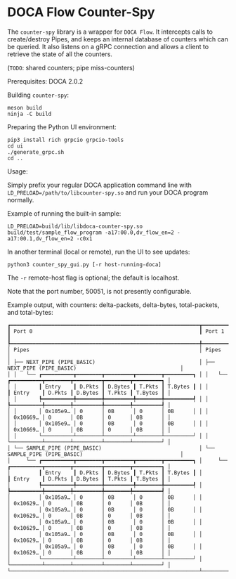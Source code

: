 # DOCA Flow Counter-Spy

The `counter-spy` library is a wrapper for `DOCA Flow`. It intercepts calls to create/destroy Pipes, and keeps an internal database of counters which can be queried. It also listens on a gRPC connection and allows a client to retrieve the state of all the counters.

(`TODO`: shared counters; pipe miss-counters)

Prerequisites: DOCA 2.0.2

Building `counter-spy`:
```
meson build
ninja -C build
```

Preparing the Python UI environment:
```
pip3 install rich grpcio grpcio-tools
cd ui
./generate_grpc.sh
cd ..
```

Usage:

Simply prefix your regular DOCA application command line with `LD_PRELOAD=/path/to/libcounter-spy.so` and run your DOCA program normally.

Example of running the built-in sample:
```
LD_PRELOAD=build/lib/libdoca-counter-spy.so build/test/sample_flow_program -a17:00.0,dv_flow_en=2 -a17:00.1,dv_flow_en=2 -c0x1
```

In another terminal (local or remote), run the UI to see updates:
```
python3 counter_spy_gui.py [-r host-running-doca]
```

The `-r` remote-host flag is optional; the default is localhost.

Note that the port number, 50051, is not presently configurable.

Example output, with counters: delta-packets, delta-bytes, total-packets, and total-bytes:
```
┏━━━━━━━━━━━━━━━━━━━━━━━━━━━━━━━━━━━━━━━━━━━━━━━━━━━━━━━━━━━━┳━━━━━━━━━━━━━━━━━━━━━━━━━━━━━━━━━━━━━━━━━━━━━━━━━━━━━━━━━━━━┓
┃ Port 0                                                     ┃ Port 1                                                     ┃
┡━━━━━━━━━━━━━━━━━━━━━━━━━━━━━━━━━━━━━━━━━━━━━━━━━━━━━━━━━━━━╇━━━━━━━━━━━━━━━━━━━━━━━━━━━━━━━━━━━━━━━━━━━━━━━━━━━━━━━━━━━━┩
│ Pipes                                                      │ Pipes                                                      │
│ ├── NEXT_PIPE (PIPE_BASIC)                                 │ ├── NEXT_PIPE (PIPE_BASIC)                                 │
│ │   └── ┏━━━━━━━━━━┳━━━━━━━━┳━━━━━━━━━┳━━━━━━━━┳━━━━━━━━━┓ │ │   └── ┏━━━━━━━━━━┳━━━━━━━━┳━━━━━━━━━┳━━━━━━━━┳━━━━━━━━━┓ │
│ │       ┃ Entry    ┃ D.Pkts ┃ D.Bytes ┃ T.Pkts ┃ T.Bytes ┃ │ │       ┃ Entry    ┃ D.Pkts ┃ D.Bytes ┃ T.Pkts ┃ T.Bytes ┃ │
│ │       ┡━━━━━━━━━━╇━━━━━━━━╇━━━━━━━━━╇━━━━━━━━╇━━━━━━━━━┩ │ │       ┡━━━━━━━━━━╇━━━━━━━━╇━━━━━━━━━╇━━━━━━━━╇━━━━━━━━━┩ │
│ │       │ 0x105e9… │ 0      │ 0B      │ 0      │ 0B      │ │ │       │ 0x10669… │ 0      │ 0B      │ 0      │ 0B      │ │
│ │       │ 0x105e9… │ 0      │ 0B      │ 0      │ 0B      │ │ │       │ 0x10669… │ 0      │ 0B      │ 0      │ 0B      │ │
│ │       └──────────┴────────┴─────────┴────────┴─────────┘ │ │       └──────────┴────────┴─────────┴────────┴─────────┘ │
│ └── SAMPLE_PIPE (PIPE_BASIC)                               │ └── SAMPLE_PIPE (PIPE_BASIC)                               │
│     └── ┏━━━━━━━━━━┳━━━━━━━━┳━━━━━━━━━┳━━━━━━━━┳━━━━━━━━━┓ │     └── ┏━━━━━━━━━━┳━━━━━━━━┳━━━━━━━━━┳━━━━━━━━┳━━━━━━━━━┓ │
│         ┃ Entry    ┃ D.Pkts ┃ D.Bytes ┃ T.Pkts ┃ T.Bytes ┃ │         ┃ Entry    ┃ D.Pkts ┃ D.Bytes ┃ T.Pkts ┃ T.Bytes ┃ │
│         ┡━━━━━━━━━━╇━━━━━━━━╇━━━━━━━━━╇━━━━━━━━╇━━━━━━━━━┩ │         ┡━━━━━━━━━━╇━━━━━━━━╇━━━━━━━━━╇━━━━━━━━╇━━━━━━━━━┩ │
│         │ 0x105a9… │ 0      │ 0B      │ 0      │ 0B      │ │         │ 0x10629… │ 0      │ 0B      │ 0      │ 0B      │ │
│         │ 0x105a9… │ 0      │ 0B      │ 0      │ 0B      │ │         │ 0x10629… │ 0      │ 0B      │ 0      │ 0B      │ │
│         │ 0x105a9… │ 0      │ 0B      │ 0      │ 0B      │ │         │ 0x10629… │ 0      │ 0B      │ 0      │ 0B      │ │
│         │ 0x105a9… │ 0      │ 0B      │ 0      │ 0B      │ │         │ 0x10629… │ 0      │ 0B      │ 0      │ 0B      │ │
│         │ 0x105a9… │ 0      │ 0B      │ 0      │ 0B      │ │         │ 0x10629… │ 0      │ 0B      │ 0      │ 0B      │ │
│         └──────────┴────────┴─────────┴────────┴─────────┘ │         └──────────┴────────┴─────────┴────────┴─────────┘ │
└────────────────────────────────────────────────────────────┴────────────────────────────────────────────────────────────┘
```